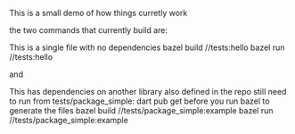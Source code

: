 This is a small demo of how things curretly work



the two commands that currently build are: 

This is a single file with no dependencies 
bazel build //tests:hello
bazel run //tests:hello

and 

This has dependencies on another library also defined in the repo
still need to run from tests/package_simple:
dart pub get
before you run bazel to generate the files
bazel build //tests/package_simple:example
bazel run //tests/package_simple:example